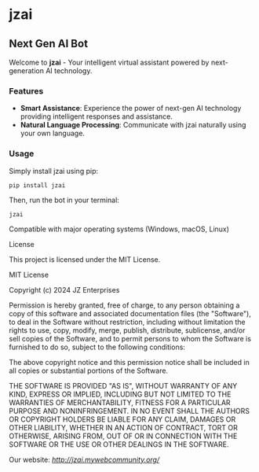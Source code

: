 # jzai

## Next Gen AI Bot

Welcome to **jzai** - Your intelligent virtual assistant powered by next-generation AI technology.

### Features

- **Smart Assistance**: Experience the power of next-gen AI technology providing intelligent responses and assistance.
- **Natural Language Processing**: Communicate with jzai naturally using your own language.

### Usage

Simply install jzai using pip:
```
pip install jzai
```
Then, run the bot in your terminal:
```
jzai
```
Compatible with major operating systems (Windows, macOS, Linux)

License

This project is licensed under the MIT License.

MIT License

Copyright (c) 2024 JZ Enterprises

Permission is hereby granted, free of charge, to any person obtaining a copy
of this software and associated documentation files (the "Software"), to deal
in the Software without restriction, including without limitation the rights
to use, copy, modify, merge, publish, distribute, sublicense, and/or sell
copies of the Software, and to permit persons to whom the Software is
furnished to do so, subject to the following conditions:

The above copyright notice and this permission notice shall be included in all
copies or substantial portions of the Software.

THE SOFTWARE IS PROVIDED "AS IS", WITHOUT WARRANTY OF ANY KIND, EXPRESS OR
IMPLIED, INCLUDING BUT NOT LIMITED TO THE WARRANTIES OF MERCHANTABILITY,
FITNESS FOR A PARTICULAR PURPOSE AND NONINFRINGEMENT. IN NO EVENT SHALL THE
AUTHORS OR COPYRIGHT HOLDERS BE LIABLE FOR ANY CLAIM, DAMAGES OR OTHER
LIABILITY, WHETHER IN AN ACTION OF CONTRACT, TORT OR OTHERWISE, ARISING FROM,
OUT OF OR IN CONNECTION WITH THE SOFTWARE OR THE USE OR OTHER DEALINGS IN THE
SOFTWARE.










Our website: *http://jzai.mywebcommunity.org/*
